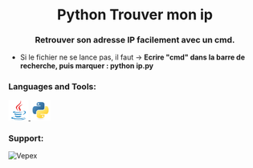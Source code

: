 <h1 align="center">Python Trouver mon ip</h1>
<h3 align="center">Retrouver son adresse IP facilement avec un cmd.</h3>

- Si le fichier ne se lance pas, il faut -> **Ecrire "cmd" dans la barre de recherche, puis marquer : python ip.py**

<h3 align="left">Languages and Tools:</h3>
<p align="left"> <a href="https://www.java.com" target="_blank" rel="noreferrer"> <img src="https://raw.githubusercontent.com/devicons/devicon/master/icons/java/java-original.svg" alt="java" width="40" height="40"/> </a> <a href="https://www.python.org" target="_blank" rel="noreferrer"> <img src="https://raw.githubusercontent.com/devicons/devicon/master/icons/python/python-original.svg" alt="python" width="40" height="40"/> </a> </p>

<h3 align="left">Support:</h3>
<p><a href="https://ko-fi.com/Vepex"> <img align="left" src="https://cdn.ko-fi.com/cdn/kofi3.png?v=3" height="50" width="210" alt="Vepex" /></a></p><br><br>
